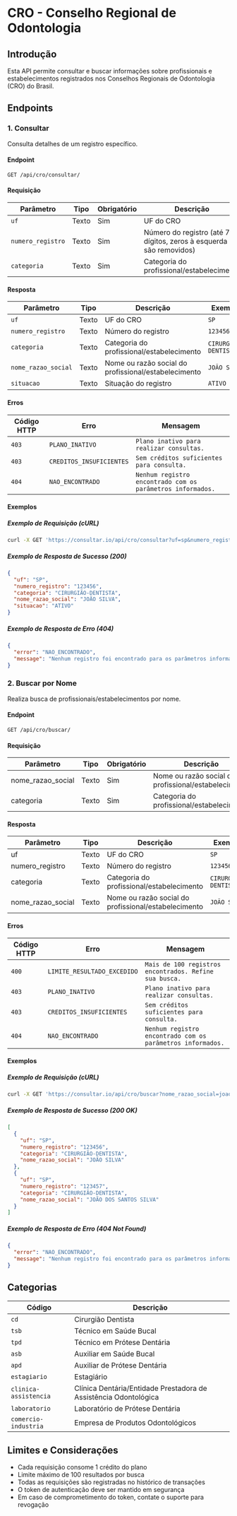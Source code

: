 # CRO - Conselho Regional de Odontologia

## Introdução

Esta API permite consultar e buscar informações sobre profissionais e
estabelecimentos registrados nos Conselhos Regionais de Odontologia (CRO) do Brasil.

## Endpoints

### 1. Consultar

Consulta detalhes de um registro específico.

#### Endpoint

`GET /api/cro/consultar/`

#### Requisição

| Parâmetro         | Tipo  | Obrigatório | Descrição                                                          | Exemplo  |
| ----------------- | ----- | ----------- | ------------------------------------------------------------------ | -------- |
| `uf`              | Texto | Sim         | UF do CRO                                                          | `SP`     |
| `numero_registro` | Texto | Sim         | Número do registro (até 7 dígitos, zeros à esquerda são removidos) | `123456` |
| `categoria`       | Texto | Sim         | Categoria do profissional/estabelecimento                          | `cd`     |

#### Resposta

| Parâmetro           | Tipo  | Descrição                                            | Exemplo              |
| ------------------- | ----- | ---------------------------------------------------- | -------------------- |
| `uf`                | Texto | UF do CRO                                            | `SP`                 |
| `numero_registro`   | Texto | Número do registro                                   | `123456`             |
| `categoria`         | Texto | Categoria do profissional/estabelecimento            | `CIRURGIÃO-DENTISTA` |
| `nome_razao_social` | Texto | Nome ou razão social do profissional/estabelecimento | `JOÃO SILVA`         |
| `situacao`          | Texto | Situação do registro                                 | `ATIVO`              |

#### Erros

| Código HTTP | Erro                     | Mensagem                                                   |
| ----------- | ------------------------ | ---------------------------------------------------------- |
| `403`       | `PLANO_INATIVO`          | `Plano inativo para realizar consultas.`                   |
| `403`       | `CREDITOS_INSUFICIENTES` | `Sem créditos suficientes para consulta.`                  |
| `404`       | `NAO_ENCONTRADO`         | `Nenhum registro encontrado com os parâmetros informados.` |

#### Exemplos

##### Exemplo de Requisição (cURL)

```bash
curl -X GET 'https://consultar.io/api/cro/consultar?uf=sp&numero_registro=123456&categoria=cd' -H 'Authorization: Token <seu-token>'
```

##### Exemplo de Resposta de Sucesso (200)

```json
{
  "uf": "SP",
  "numero_registro": "123456",
  "categoria": "CIRURGIÃO-DENTISTA",
  "nome_razao_social": "JOÃO SILVA",
  "situacao": "ATIVO"
}
```

##### Exemplo de Resposta de Erro (404)

```json
{
  "error": "NAO_ENCONTRADO",
  "message": "Nenhum registro foi encontrado para os parâmetros informados."
}
```

### 2. Buscar por Nome

Realiza busca de profissionais/estabelecimentos por nome.

#### Endpoint

`GET /api/cro/buscar/`

#### Requisição

| Parâmetro         | Tipo  | Obrigatório | Descrição                                            | Exemplo      |
| ----------------- | ----- | ----------- | ---------------------------------------------------- | ------------ |
| nome_razao_social | Texto | Sim         | Nome ou razão social do profissional/estabelecimento | `joao silva` |
| categoria         | Texto | Sim         | Categoria do profissional/estabelecimento            | `cd`         |

#### Resposta

| Parâmetro         | Tipo  | Descrição                                            | Exemplo              |
| ----------------- | ----- | ---------------------------------------------------- | -------------------- |
| uf                | Texto | UF do CRO                                            | `SP`                 |
| numero_registro   | Texto | Número do registro                                   | `123456`             |
| categoria         | Texto | Categoria do profissional/estabelecimento            | `CIRURGIÃO-DENTISTA` |
| nome_razao_social | Texto | Nome ou razão social do profissional/estabelecimento | `JOÃO SILVA`         |

#### Erros

| Código HTTP | Erro                        | Mensagem                                                   |
| ----------- | --------------------------- | ---------------------------------------------------------- |
| `400`       | `LIMITE_RESULTADO_EXCEDIDO` | `Mais de 100 registros encontrados. Refine sua busca.`     |
| `403`       | `PLANO_INATIVO`             | `Plano inativo para realizar consultas.`                   |
| `403`       | `CREDITOS_INSUFICIENTES`    | `Sem créditos suficientes para consulta.`                  |
| `404`       | `NAO_ENCONTRADO`            | `Nenhum registro encontrado com os parâmetros informados.` |

#### Exemplos

##### Exemplo de Requisição (cURL)

```bash
curl -X GET 'https://consultar.io/api/cro/buscar?nome_razao_social=joao%20silva&categoria=cd' -H 'Authorization: Token <seu-token>'
```

##### Exemplo de Resposta de Sucesso (200 OK)

```json
[
  {
    "uf": "SP",
    "numero_registro": "123456",
    "categoria": "CIRURGIÃO-DENTISTA",
    "nome_razao_social": "JOÃO SILVA"
  },
  {
    "uf": "SP",
    "numero_registro": "123457",
    "categoria": "CIRURGIÃO-DENTISTA",
    "nome_razao_social": "JOÃO DOS SANTOS SILVA"
  }
]
```

##### Exemplo de Resposta de Erro (404 Not Found)

```json
{
  "error": "NAO_ENCONTRADO",
  "message": "Nenhum registro foi encontrado para os parâmetros informados."
}
```

## Categorias

| Código                | Descrição                                                        |
| --------------------- | ---------------------------------------------------------------- |
| `cd`                  | Cirurgião Dentista                                               |
| `tsb`                 | Técnico em Saúde Bucal                                           |
| `tpd`                 | Técnico em Prótese Dentária                                      |
| `asb`                 | Auxiliar em Saúde Bucal                                          |
| `apd`                 | Auxiliar de Prótese Dentária                                     |
| `estagiario`          | Estagiário                                                       |
| `clinica-assistencia` | Clínica Dentária/Entidade Prestadora de Assistência Odontológica |
| `laboratorio`         | Laboratório de Prótese Dentária                                  |
| `comercio-industria`  | Empresa de Produtos Odontológicos                                |

## Limites e Considerações

- Cada requisição consome 1 crédito do plano
- Limite máximo de 100 resultados por busca
- Todas as requisições são registradas no histórico de transações
- O token de autenticação deve ser mantido em segurança
- Em caso de comprometimento do token, contate o suporte para revogação
